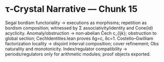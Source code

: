 # τ‑Crystal Narrative — Chunk 15

Segal bordism functoriality → executions as morphisms; repetition as bordism composition; witnessed by Σ associativity/identity and Cone(id) acyclicity.
Anomaly/obstruction → non‑abelian Čech c_{ijk}; obstruction to global section; CechIdentities.lean proves δg=c, δc=1.
Costello–Gwilliam factorization locality → disjoint interval composition; cover refinement; Obs naturality and monotonicity.
Index/regulator compatibility → periods/regulators only for arithmetic modules; proof objects exported.
